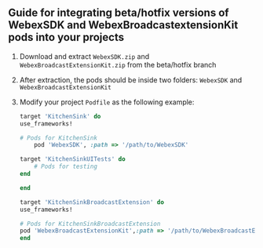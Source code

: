  ## Guide for integrating beta/hotfix versions of WebexSDK and WebexBroadcastextensionKit pods into your projects
 1. Download and extract `WebexSDK.zip` and `WebexBroadcastExtensionKit.zip` from the beta/hotfix branch
 2. After extraction, the pods should be inside two folders: `WebexSDK` and `WebexBroadcastExtensionKit`
 3. Modify your project `Podfile` as the following example:

    ```ruby
    target 'KitchenSink' do
    use_frameworks!

    # Pods for KitchenSink
        pod 'WebexSDK', :path => '/path/to/WebexSDK'

    target 'KitchenSinkUITests' do
        # Pods for testing
    end

    end

    target 'KitchenSinkBroadcastExtension' do
    use_frameworks!

    # Pods for KitchenSinkBroadcastExtension 
    pod 'WebexBroadcastExtensionKit',:path => '/path/to/WebexBroadcastExtensionKit'
    end
    ```
